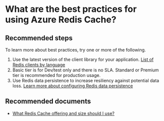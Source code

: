 <properties
	pageTitle="What are the best practices for using Azure Redis Cache?"
	description="What are the best practices for using Azure Redis Cache?"
	service="microsoft.cache"
	resource="redis"
	authors="kasparks"
	ms.author="kasparks"
	displayOrder="4"
	selfHelpType="resource"
	supportTopicIds=""
	resourceTags=""
	productPesIds=""
	cloudEnvironments="MoonCake"
	articleId="cache-whatarethebestpracticesforusingazurerediscache-mooncake"
/>

# What are the best practices for using Azure Redis Cache?

## **Recommended steps**

To learn more about best practices, try one or more of the following.

1. Use the latest version of the client library for your application. [List of Redis clients by language](http://redis.io/clients)
2. Basic tier is for Dev/test only and there is no SLA. Standard or Premium tier is recommended for production usage.
3. Use Redis data persistence to increase resiliency against potential data loss. [Learn more about configuring Redis data persistence](https://docs.azure.cn/azure-cache-for-redis/cache-how-to-premium-persistence)

## **Recommended documents**

* [What Redis Cache offering and size should I use?](https://docs.azure.cn/azure-cache-for-redis/cache-faq#what-redis-cache-offering-and-size-should-i-use)
